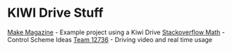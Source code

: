 # KIWI Drive Stuff #

[Make Magazine](https://makezine.com/projects/kiwi//) - Example project using a Kiwi Drive
[Stackoverflow Math](https://stackoverflow.com/questions/3748037/how-to-control-a-kiwi-drive-robot) - Control Scheme Ideas
[Team 12736](https://www.youtube.com/watch?v=luzvJ3wJkNU) - Driving video and real time usage


